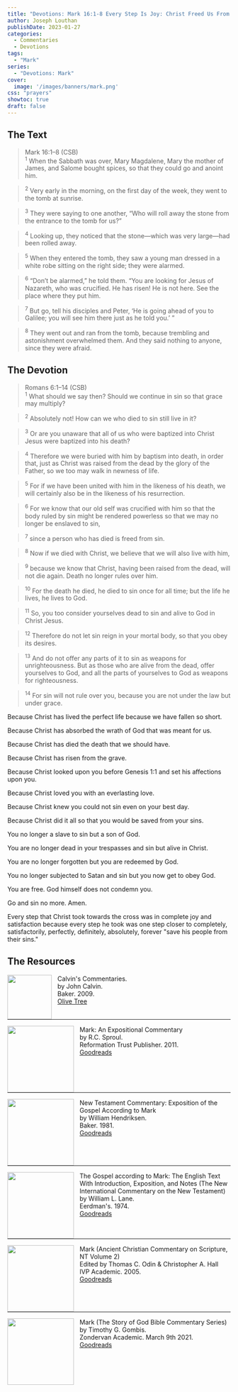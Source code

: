 ```yaml
---
title: "Devotions: Mark 16:1-8 Every Step Is Joy: Christ Freed Us From Sin"
author: Joseph Louthan
publishDate: 2023-01-27
categories:
  - Commentaries
  - Devotions
tags:
  - "Mark"
series:
  - "Devotions: Mark"
cover:
  image: '/images/banners/mark.png'
css: "prayers"
showtoc: true
draft: false
---
```

## The Text

>Mark 16:1–8 (CSB)  
><sup>1</sup> When the Sabbath was over, Mary Magdalene, Mary the mother of James, and Salome bought spices, so that they could go and anoint him. 

><sup>2</sup> Very early in the morning, on the first day of the week, they went to the tomb at sunrise. 

><sup>3</sup> They were saying to one another, “Who will roll away the stone from the entrance to the tomb for us?” 

><sup>4</sup> Looking up, they noticed that the stone—which was very large—had been rolled away. 

><sup>5</sup> When they entered the tomb, they saw a young man dressed in a white robe sitting on the right side; they were alarmed. 

><sup>6</sup> “Don’t be alarmed,” he told them. “You are looking for Jesus of Nazareth, who was crucified. He has risen! He is not here. See the place where they put him. 

><sup>7</sup> But go, tell his disciples and Peter, ‘He is going ahead of you to Galilee; you will see him there just as he told you.’ ” 

><sup>8</sup> They went out and ran from the tomb, because trembling and astonishment overwhelmed them. And they said nothing to anyone, since they were afraid.


## The Devotion

>Romans 6:1–14 (CSB)  
><sup>1</sup> What should we say then? Should we continue in sin so that grace may multiply? 

><sup>2</sup> Absolutely not! How can we who died to sin still live in it? 

><sup>3</sup> Or are you unaware that all of us who were baptized into Christ Jesus were baptized into his death? 

><sup>4</sup> Therefore we were buried with him by baptism into death, in order that, just as Christ was raised from the dead by the glory of the Father, so we too may walk in newness of life. 

><sup>5</sup> For if we have been united with him in the likeness of his death, we will certainly also be in the likeness of his resurrection. 

><sup>6</sup> For we know that our old self was crucified with him so that the body ruled by sin might be rendered powerless so that we may no longer be enslaved to sin, 

><sup>7</sup> since a person who has died is freed from sin. 

><sup>8</sup> Now if we died with Christ, we believe that we will also live with him, 

><sup>9</sup> because we know that Christ, having been raised from the dead, will not die again. Death no longer rules over him. 

><sup>10</sup> For the death he died, he died to sin once for all time; but the life he lives, he lives to God. 

><sup>11</sup> So, you too consider yourselves dead to sin and alive to God in Christ Jesus. 

><sup>12</sup> Therefore do not let sin reign in your mortal body, so that you obey its desires. 

><sup>13</sup> And do not offer any parts of it to sin as weapons for unrighteousness. But as those who are alive from the dead, offer yourselves to God, and all the parts of yourselves to God as weapons for righteousness. 

><sup>14</sup> For sin will not rule over you, because you are not under the law but under grace.

Because Christ has lived the perfect life because we have fallen so short.

Because Christ has absorbed the wrath of God that was meant for us.

Because Christ has died the death that we should have.

Because Christ has risen from the grave.

Because Christ looked upon you before Genesis 1:1 and set his affections upon you.

Because Christ loved you with an everlasting love.

Because Christ knew you could not sin even on your best day.

Because Christ did it all so that you would be saved from your sins.

You no longer a slave to sin but a son of God.

You are no longer dead in your trespasses and sin but alive in Christ.

You are no longer forgotten but you are redeemed by God.

You no longer subjected to Satan and sin but you now get to obey God.

You are free. God himself does not condemn you.

Go and sin no more. Amen.

Every step that Christ took towards the cross was in complete joy and satisfaction because every step he took was one step closer to completely, satisfactorily, perfectly, definitely, absolutely, forever "save his people from their sins."

## The Resources

<p style="clear:both;">

<img src="/images/resources/commentary-calvin-set.png" align="left" width="100" style="padding-right: 10px" />Calvin's Commentaries.  
by John Calvin.  
Baker. 2009.  
[Olive Tree](https://www.olivetree.com/store/product.php?productid=17517)

<p style="clear:both;">

---

<img src="/images/resources/commentary-mark-sproul.jpg" align="left" width="150" style="padding-right: 10px" />Mark: An Expositional Commentary  
by R.C. Sproul.  
Reformation Trust Publisher. 2011.  
[Goodreads](https://www.goodreads.com/book/show/13329901-mark?ac=1&from_search=true&qid=AjPCOwNAXj&rank=1)

<p style="clear:both;">

---

<img src="/images/resources/commentary-mark-hendriksen.jpg" align="left" width="150" style="padding-right: 10px" />New Testament Commentary: Exposition of the Gospel According to Mark  
by William Hendriksen.  
Baker. 1981.  
[Goodreads](https://www.goodreads.com/book/show/2365098.Mark)

<p style="clear:both;">

---

<img src="/images/resources/commentary-mark-lane.jpg" align="left" width="150" style="padding-right: 10px" />The Gospel according to Mark: The English Text With Introduction, Exposition, and Notes (The New International Commentary on the New Testament)  
by William L. Lane.  
Eerdman's. 1974.  
[Goodreads](https://www.goodreads.com/book/show/978619.The_Gospel_of_Mark?from_search=true&from_srp=true&qid=UOUMUiJ7z4&rank=2)

<p style="clear:both;">

---

<img src="/images/resources/commentary-mark-oden.jpg" align="left" width="150" style="padding-right: 10px" />Mark (Ancient Christian Commentary on Scripture, NT Volume 2)  
Edited by Thomas C. Odin & Christopher A. Hall  
IVP Academic. 2005.  
[Goodreads](https://www.goodreads.com/book/show/33015669-mark)

<p style="clear:both;">

---

<img src="/images/resources/commentary-mark-gombis.jpg" align="left" width="150" style="padding-right: 10px" />Mark (The Story of God Bible Commentary Series)  
by Timothy G. Gombis.   
Zondervan Academic. March 9th 2021.  
[Goodreads](https://www.goodreads.com/book/show/54287613-mark)

<p style="clear:both;">
